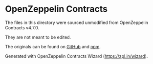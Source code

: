 # OpenZeppelin Contracts

The files in this directory were sourced unmodified from OpenZeppelin Contracts v4.7.0.

They are not meant to be edited.

The originals can be found on [GitHub] and [npm].

[GitHub]: https://github.com/OpenZeppelin/openzeppelin-contracts/tree/v4.7.0
[npm]: https://www.npmjs.com/package/@openzeppelin/contracts/v/4.7.0

Generated with OpenZeppelin Contracts Wizard (https://zpl.in/wizard).
